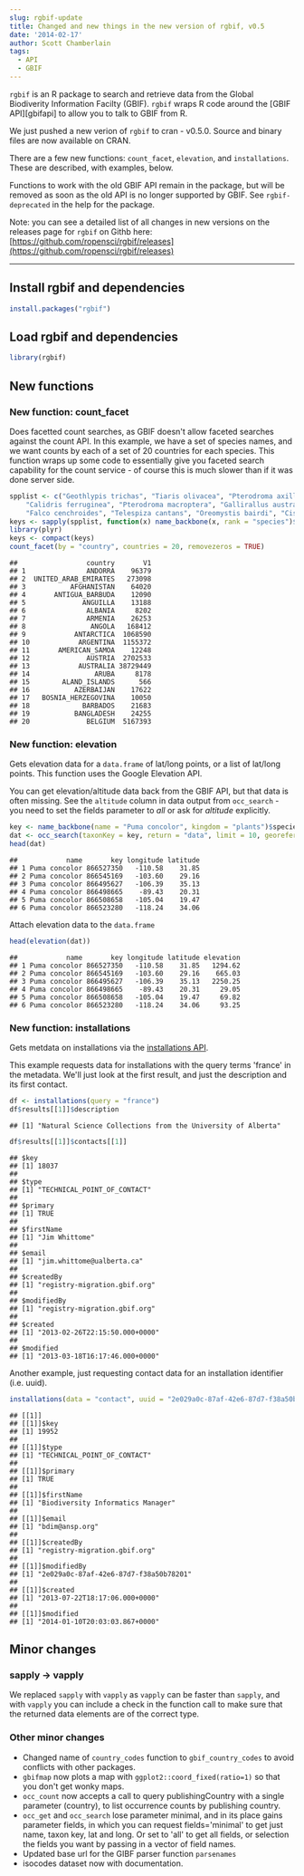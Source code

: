```yaml
---
slug: rgbif-update
title: Changed and new things in the new version of rgbif, v0.5
date: '2014-02-17'
author: Scott Chamberlain
tags:
  - API
  - GBIF
---
```


`rgbif` is an R package to search and retrieve data from the Global Biodiverity Information Facilty (GBIF). `rgbif` wraps R code around the [GBIF API][gbifapi] to allow you to talk to GBIF from R.

We just pushed a new verion of `rgbif` to cran - v0.5.0.  Source and binary files are now available on CRAN.

There are a few new functions: `count_facet`, `elevation`, and `installations`.  These are described, with examples, below.

Functions to work with the old GBIF API remain in the package, but will be removed as soon as the old API is no longer supported by GBIF. See `rgbif-deprecated` in the help for the package.

Note: you can see a detailed list of all changes in new versions on the releases page for `rgbif` on Githb here: [https://github.com/ropensci/rgbif/releases](https://github.com/ropensci/rgbif/releases)

********************

## Install rgbif and dependencies


```r
install.packages("rgbif")
```


## Load rgbif and dependencies


```r
library(rgbif)
```



## New functions
### New function: count_facet

Does facetted count searches, as GBIF doesn't allow faceted searches against the count API. In this example, we have a set of species names, and we want counts by each of a set of 20 countries for each species. This function wraps up some code to essentially give you faceted search capability for the count service - of course this is much slower than if it was done server side.


```r
spplist <- c("Geothlypis trichas", "Tiaris olivacea", "Pterodroma axillaris",
    "Calidris ferruginea", "Pterodroma macroptera", "Gallirallus australis",
    "Falco cenchroides", "Telespiza cantans", "Oreomystis bairdi", "Cistothorus palustris")
keys <- sapply(spplist, function(x) name_backbone(x, rank = "species")$usageKey)
library(plyr)
keys <- compact(keys)
count_facet(by = "country", countries = 20, removezeros = TRUE)
```

```
##                 country       V1
## 1               ANDORRA    96379
## 2  UNITED_ARAB_EMIRATES   273098
## 3           AFGHANISTAN    64020
## 4       ANTIGUA_BARBUDA    12090
## 5              ANGUILLA    13188
## 6               ALBANIA     8202
## 7               ARMENIA    26253
## 8                ANGOLA   168412
## 9            ANTARCTICA  1068590
## 10            ARGENTINA  1155372
## 11       AMERICAN_SAMOA    12248
## 12              AUSTRIA  2702533
## 13            AUSTRALIA 38729449
## 14                ARUBA     8178
## 15        ALAND_ISLANDS      566
## 16           AZERBAIJAN    17622
## 17   BOSNIA_HERZEGOVINA    10050
## 18             BARBADOS    21683
## 19           BANGLADESH    24255
## 20              BELGIUM  5167393
```


### New function: elevation

Gets elevation data for a `data.frame` of lat/long points, or a list of lat/long points. This function uses the Google Elevation API.

You can get elevation/altitude data back from the GBIF API, but that data is often missing. See the `altitude` column in data output from `occ_search` - you need to set the fields parameter to _all_ or ask for _altitude_ explicitly.


```r
key <- name_backbone(name = "Puma concolor", kingdom = "plants")$speciesKey
dat <- occ_search(taxonKey = key, return = "data", limit = 10, georeferenced = TRUE)
head(dat)
```

```
##            name       key longitude latitude
## 1 Puma concolor 866527350   -110.58    31.85
## 2 Puma concolor 866545169   -103.60    29.16
## 3 Puma concolor 866495627   -106.39    35.13
## 4 Puma concolor 866498665    -89.43    20.31
## 5 Puma concolor 866508658   -105.04    19.47
## 6 Puma concolor 866523280   -118.24    34.06
```


Attach elevation data to the `data.frame`


```r
head(elevation(dat))
```

```
##            name       key longitude latitude elevation
## 1 Puma concolor 866527350   -110.58    31.85   1294.62
## 2 Puma concolor 866545169   -103.60    29.16    665.03
## 3 Puma concolor 866495627   -106.39    35.13   2250.25
## 4 Puma concolor 866498665    -89.43    20.31     29.05
## 5 Puma concolor 866508658   -105.04    19.47     69.82
## 6 Puma concolor 866523280   -118.24    34.06     93.25
```


### New function: installations

Gets metdata on installations via the [installations API](https://www.gbif.org/developer/registry#installations).

This example requests data for installations with the query terms 'france' in the metadata. We'll just look at the first result, and just the description and its first contact.


```r
df <- installations(query = "france")
df$results[[1]]$description
```

```
## [1] "Natural Science Collections from the University of Alberta"
```

```r
df$results[[1]]$contacts[[1]]
```

```
## $key
## [1] 18037
##
## $type
## [1] "TECHNICAL_POINT_OF_CONTACT"
##
## $primary
## [1] TRUE
##
## $firstName
## [1] "Jim Whittome"
##
## $email
## [1] "jim.whittome@ualberta.ca"
##
## $createdBy
## [1] "registry-migration.gbif.org"
##
## $modifiedBy
## [1] "registry-migration.gbif.org"
##
## $created
## [1] "2013-02-26T22:15:50.000+0000"
##
## $modified
## [1] "2013-03-18T16:17:46.000+0000"
```


Another example, just requesting contact data for an installation identifier (i.e. uuid).


```r
installations(data = "contact", uuid = "2e029a0c-87af-42e6-87d7-f38a50b78201")
```

```
## [[1]]
## [[1]]$key
## [1] 19952
##
## [[1]]$type
## [1] "TECHNICAL_POINT_OF_CONTACT"
##
## [[1]]$primary
## [1] TRUE
##
## [[1]]$firstName
## [1] "Biodiversity Informatics Manager"
##
## [[1]]$email
## [1] "bdim@ansp.org"
##
## [[1]]$createdBy
## [1] "registry-migration.gbif.org"
##
## [[1]]$modifiedBy
## [1] "2e029a0c-87af-42e6-87d7-f38a50b78201"
##
## [[1]]$created
## [1] "2013-07-22T18:17:06.000+0000"
##
## [[1]]$modified
## [1] "2014-01-10T20:03:03.867+0000"
```


## Minor changes
### sapply -> vapply

We replaced `sapply` with `vapply` as `vapply` can be faster than `sapply`, and with `vapply` you can include a check in the function call to make sure that the returned data elements are of the correct type.

### Other minor changes

* Changed name of `country_codes` function to `gbif_country_codes` to avoid conflicts with other packages.
* `gbifmap` now plots a map with `ggplot2::coord_fixed(ratio=1)` so that you don't get wonky maps.
* `occ_count` now accepts a call to query publishingCountry with a single parameter (country), to list occurrence counts by publishing country.
* `occ_get` and `occ_search` lose parameter minimal, and in its place gains parameter fields, in which you can request fields='minimal' to get just name, taxon key, lat and long. Or set to 'all' to get all fields, or selection the fields you want by passing in a vector of field names.
* Updated base url for the GIBF parser function `parsenames`
* isocodes dataset now with documentation.
